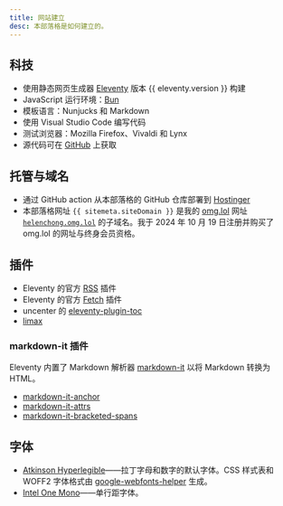 ```yaml
---
title: 网站建立
desc: 本部落格是如何建立的。
---
```


## 科技
* 使用静态网页生成器 [Eleventy](https://www.11ty.dev/) 版本 {{ eleventy.version }} 构建
* JavaScript 运行环境：[Bun](https://bun.sh)
* 模板语言：Nunjucks 和 Markdown
* 使用 Visual Studio Code 编写代码
* 测试浏览器：Mozilla Firefox、Vivaldi 和 Lynx
* 源代码可在 [GitHub](https://github.com/helenclx/helenchong-blog) 上获取

## 托管与域名
* 通过 GitHub action 从本部落格的 GitHub 仓库部署到 [Hostinger](https://www.hostinger.my/)
* 本部落格网址 `{{ sitemeta.siteDomain }}` 是我的 [omg.lol](https://home.omg.lol/) 网址 [`helenchong.omg.lol`](https://helenchong.omg.lol/) 的子域名。我于 2024 年 10 月 19 日注册并购买了 omg.lol 的网址与终身会员资格。

## 插件
* Eleventy 的官方 [RSS](https://www.11ty.dev/docs/plugins/rss/) 插件
* Eleventy 的官方 [Fetch](https://www.11ty.dev/docs/plugins/fetch/) 插件
* uncenter 的 [eleventy-plugin-toc](https://www.npmjs.com/package/@uncenter/eleventy-plugin-toc)
* [limax](https://www.npmjs.com/package/limax)

### markdown-it 插件
Eleventy 内置了 Markdown 解析器 [markdown-it](https://www.npmjs.com/package/markdown-it) 以将 Markdown 转换为 HTML。
* [markdown-it-anchor](https://www.npmjs.com/package/markdown-it-anchor)
* [markdown-it-attrs](https://www.npmjs.com/package/markdown-it-attrs)
* [markdown-it-bracketed-spans](https://www.npmjs.com/package/markdown-it-bracketed-spans)

## 字体
* [Atkinson Hyperlegible](https://www.brailleinstitute.org/freefont/)——拉丁字母和数字的默认字体。CSS 样式表和 WOFF2 字体格式由 [google-webfonts-helper](https://gwfh.mranftl.com/fonts) 生成。
* [Intel One Mono](https://www.intel.com/content/www/us/en/company-overview/one-monospace-font.html)——单行距字体。